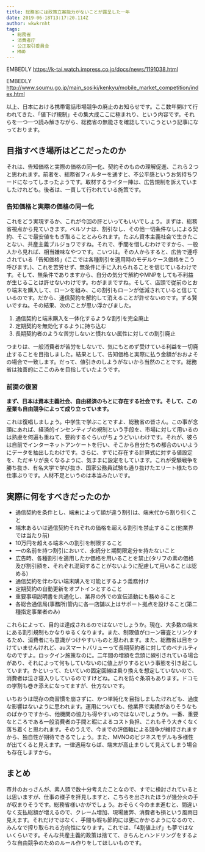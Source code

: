 ```yaml
---
title: 総務省には政策立案能力がないことが露呈した一年
date: 2019-06-18T13:17:20.114Z
author: wkwkrnht
tags:
  - 総務省
  - 消費者庁
  - 公正取引委員会
  - MNO
---
```

EMBEDLY https://k-tai.watch.impress.co.jp/docs/news/1191038.html

EMBEDLY http://www.soumu.go.jp/main_sosiki/kenkyu/mobile_market_competition/index.html

以上、日本における携帯電話市場競争の廃止のお知らせです。ここ数年開けて行われてきた、「値下げ規制」その集大成ここに極まれり、という内容です。それらを一つ一つ読み解きながら、総務省の無能さを確認していこうという記事になっております。

## 目指すべき場所はどこだったのか

それは、告知価格と実際の価格の同一化、契約そのものの理解促進、これら２つと思われます。前者を、総務省フィルターを通すと、不公平感というお気持ちワードになってしまったようです。取材するライター陣は、広告規制を訴えていましたけれども。後者は、一貫して行われている施策です。

### 告知価格と実際の価格の同一化

これをどう実現するか、これが今回の肝といってもいいでしょう。まずは、総務省視点から見ていきます。ペルソナは、割引なし、その他一切条件なしによる契約、そこで最安値をもぎ取ることとみられます。たぶん資本主義社会で生きたことない、共産主義ブルジョワですね。それで、手間を惜しむわけですから、一般人から見れば、相当嫌味なやつです。こいつは。その人からすると、広告で連呼されている「告知価格」(ここでは各種割引を適用時のモデルケース価格をこう呼びます。)、これを苦労せず、無条件に手に入れられることを信じているわけです。そして、無条件でありますから、自分の気分で解約やMNPをしても不利益が生じることは許せないわけです。わがままですね。そして、店頭で従前のとおり端末を購入して、ローンを組み、この割引もローンが低減されていると信じているのです。だから、通信契約を解約して消えることが許せないのです。ずる賢いですね。その結果、次のことが思い浮かびました。

1. 通信契約と端末購入を一体化するような割引を完全廃止
2. 定期契約を無効化するように持ち込む
3. 長期契約者のような苦労しないと慣れない属性に対しての割引廃止

つまりは、一般消費者が苦労をしないで、気にもとめず受けている利益を一切廃止することを目指しました。結果として、告知価格と実際に払う金額がおおよその場合で一致します。だって、値引きのしようがないから当然のことです。総務省は独善的にここのみを目指していたようです。

### 前提の復習

**まず、日本は資本主義社会、自由経済のもとに存在する社会です。そして、この産業も自由競争によって成り立っています。**

これは復唱しましょう。中学生で学ぶことですよ、総務省の皆さん。この事が念頭にあれば、経済的インセンティブの規制という手段を、市場に対して用いるのは熟慮を何遍も重ねて、要約するぐらいがちょうどいいわけです。それが、彼らは自前でインターネットアンケートを行い、そこから自分たちの都合のいいようにデータを抽出したわけです。さらに、すでに存在する計算式に対する値設定を、ただキリが良くなるように、気ままに設定をしています。これが受験戦争を勝ち抜き、有名大学で学び抜き、国家公務員試験も通り抜けたエリート様たちの仕事ぶりです。人材不足というのは本当みたいです。

## 実際に何をすべきだったのか

* 通信契約を条件とし、端末によって額が違う割引は、端末代から割り引くこと
* 端末あるいは通信契約それぞれの価格を超える割引を禁止すること(他業界では当たり前)
* 10万円を超える端末への割引を制限すること
* 一の名前を持つ割引において、永続分と期間限定分を持たないこと
* 広告時、各種割引を適用したか価格を用いることを禁止(タリフの素の価格及び割引額を、それぞれ混同することがないように配慮して用いることは認める)
* 通信契約を伴わない端末購入を可能とするよう義務付け
* 定期契約の自動更新をオプトインとすること
* 重要事項説明書を共通化し、業界の外での宣伝活動にも務めること
* 各総合通信局(事務所)管内に各一店舗以上はサポート拠点を設けること(第二種指定事業者のみ)

これらによって、目的は達成されるのではないでしょうか。現在、大多数の端末にある割引規制もかなりゆるくなります。また、制限値がローン審査とリンクするため、消費者にも意識がつけやすいものと思われます。また、総務省は目をつけていませんけれど、auスマートバリューって長期契約者に対してのペナルティなのですよ。ロックイン施策なのに。二年間の増額を念頭に線引されている場合があり、それによって何もしていないのに値上がりするという事態を引き起こしています。かといって、たいていの固定回線は乗り換えを想定していないので、消費者は泣き寝入りしているのですけどね。これを防ぐ条項もあります。ドコモの学割も巻き添えになってますが、仕方ないです。

いちおうは既存の商習慣を崩さずに、かつ単純化を目指しましたけれども、過度な影響はないように思われます。運用についても、他業界で実績がありそうなものばかりですから、他機関の協力も得やすいのではないでしょうか。一番、重要なところである一般消費者の手間と暇によるコスト負担、これもそう大きくなく落ち着くと思われます。そのうえで、今までの評価軸による競争が維持されますから、独自性が期待できるでしょう。また、MVNOのビジネスモデルも多様性が出てくると見えます。一律適用ならば、端末が高止まりして見えてしまう場合も存在しますから。

## まとめ

市井のおっさんが、素人頭で数十分考えたことなので、すでに検討されているとは思いますが、仕事の様子を拝見しますと、こちらを出されたほうが幾分火の手が収まりそうです。総務省様いかがでしょう。おそらく今のまま進むと、間違いなく支払総額が増えるので、クレーム増加、現場疲弊、消費者も損という風雨日見えます。それだけではなく、手間も暇も節約には更にかかるようになるので、みんなで搾り取られる方向性になります。これでは、「4割値上げ」も夢ではないくらいです。そんな共産主義的政策は捨てて、きちんとハンドリングをするような自由競争のためのルール作りをしてほしいものです。
